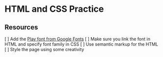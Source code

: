 # HTML and CSS Practice

## Resources

[ ] Add the [Play font from Google Fonts](https://fonts.google.com/specimen/Play)
[ ] Make sure you link the font in HTML and specify font family in CSS
[ ] Use semantic markup for the HTML
[ ] Style the page using some creativity
